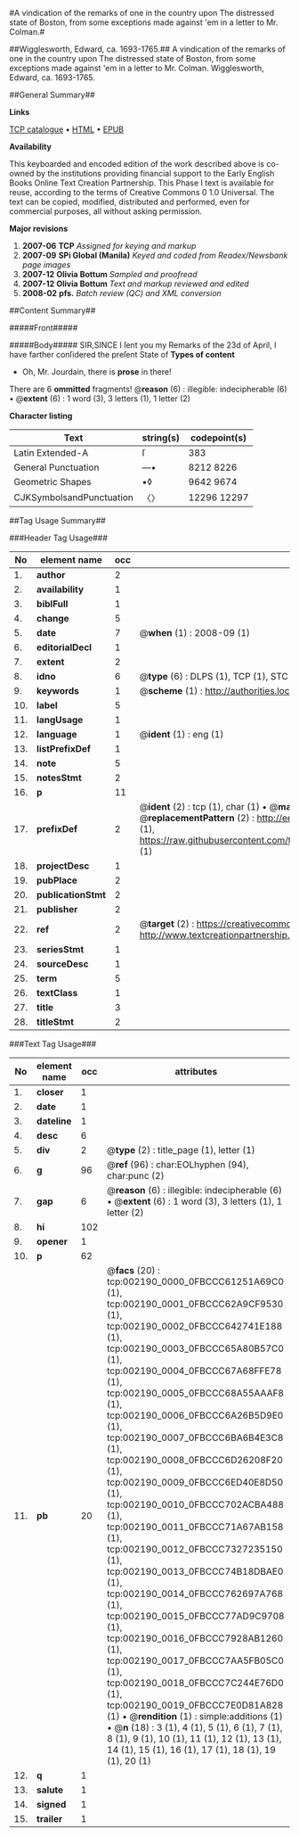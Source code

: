 #A vindication of the remarks of one in the country upon The distressed state of Boston, from some exceptions made against 'em in a letter to Mr. Colman.#

##Wigglesworth, Edward, ca. 1693-1765.##
A vindication of the remarks of one in the country upon The distressed state of Boston, from some exceptions made against 'em in a letter to Mr. Colman.
Wigglesworth, Edward, ca. 1693-1765.

##General Summary##

**Links**

[TCP catalogue](http://www.ota.ox.ac.uk/tcp/)  • 
[HTML](http://tei.it.ox.ac.uk/tcp/Texts-HTML/free/N01/N01849.html)  • 
[EPUB](http://tei.it.ox.ac.uk/tcp/Texts-EPUB/free/N01/N01849.epub)

**Availability**

This keyboarded and encoded edition of the
	       work described above is co-owned by the institutions
	       providing financial support to the Early English Books
	       Online Text Creation Partnership. This Phase I text is
	       available for reuse, according to the terms of Creative
	       Commons 0 1.0 Universal. The text can be copied,
	       modified, distributed and performed, even for
	       commercial purposes, all without asking permission.

**Major revisions**

1. __2007-06__ __TCP__ *Assigned for keying and markup*
1. __2007-09__ __SPi Global (Manila)__ *Keyed and coded from Readex/Newsbank page images*
1. __2007-12__ __Olivia Bottum__ *Sampled and proofread*
1. __2007-12__ __Olivia Bottum__ *Text and markup reviewed and edited*
1. __2008-02__ __pfs.__ *Batch review (QC) and XML conversion*

##Content Summary##

#####Front#####

#####Body#####
SIR,SINCE I ſent you my Remarks of the 23d of April, I have farther conſidered the preſent State of 
**Types of content**

  * Oh, Mr. Jourdain, there is **prose** in there!

There are 6 **ommitted** fragments! 
 @__reason__ (6) : illegible: indecipherable (6)  •  @__extent__ (6) : 1 word (3), 3 letters (1), 1 letter (2)

**Character listing**


|Text|string(s)|codepoint(s)|
|---|---|---|
|Latin Extended-A|ſ|383|
|General Punctuation|—•|8212 8226|
|Geometric Shapes|▪◊|9642 9674|
|CJKSymbolsandPunctuation|〈〉|12296 12297|

##Tag Usage Summary##

###Header Tag Usage###

|No|element name|occ|attributes|
|---|---|---|---|
|1.|__author__|2||
|2.|__availability__|1||
|3.|__biblFull__|1||
|4.|__change__|5||
|5.|__date__|7| @__when__ (1) : 2008-09 (1)|
|6.|__editorialDecl__|1||
|7.|__extent__|2||
|8.|__idno__|6| @__type__ (6) : DLPS (1), TCP (1), STC (1), NOTIS (1), IMAGE-SET (1), EVANS-CITATION (1)|
|9.|__keywords__|1| @__scheme__ (1) : http://authorities.loc.gov/ (1)|
|10.|__label__|5||
|11.|__langUsage__|1||
|12.|__language__|1| @__ident__ (1) : eng (1)|
|13.|__listPrefixDef__|1||
|14.|__note__|5||
|15.|__notesStmt__|2||
|16.|__p__|11||
|17.|__prefixDef__|2| @__ident__ (2) : tcp (1), char (1)  •  @__matchPattern__ (2) : ([0-9\-]+):([0-9IVX]+) (1), (.+) (1)  •  @__replacementPattern__ (2) : http://eebo.chadwyck.com/downloadtiff?vid=$1&page=$2 (1), https://raw.githubusercontent.com/textcreationpartnership/Texts/master/tcpchars.xml#$1 (1)|
|18.|__projectDesc__|1||
|19.|__pubPlace__|2||
|20.|__publicationStmt__|2||
|21.|__publisher__|2||
|22.|__ref__|2| @__target__ (2) : https://creativecommons.org/publicdomain/zero/1.0/ (1), http://www.textcreationpartnership.org/docs/. (1)|
|23.|__seriesStmt__|1||
|24.|__sourceDesc__|1||
|25.|__term__|5||
|26.|__textClass__|1||
|27.|__title__|3||
|28.|__titleStmt__|2||


###Text Tag Usage###

|No|element name|occ|attributes|
|---|---|---|---|
|1.|__closer__|1||
|2.|__date__|1||
|3.|__dateline__|1||
|4.|__desc__|6||
|5.|__div__|2| @__type__ (2) : title_page (1), letter (1)|
|6.|__g__|96| @__ref__ (96) : char:EOLhyphen (94), char:punc (2)|
|7.|__gap__|6| @__reason__ (6) : illegible: indecipherable (6)  •  @__extent__ (6) : 1 word (3), 3 letters (1), 1 letter (2)|
|8.|__hi__|102||
|9.|__opener__|1||
|10.|__p__|62||
|11.|__pb__|20| @__facs__ (20) : tcp:002190_0000_0FBCCC61251A69C0 (1), tcp:002190_0001_0FBCCC62A9CF9530 (1), tcp:002190_0002_0FBCCC642741E188 (1), tcp:002190_0003_0FBCCC65A80B57C0 (1), tcp:002190_0004_0FBCCC67A68FFE78 (1), tcp:002190_0005_0FBCCC68A55AAAF8 (1), tcp:002190_0006_0FBCCC6A26B5D9E0 (1), tcp:002190_0007_0FBCCC6BA6B4E3C8 (1), tcp:002190_0008_0FBCCC6D26208F20 (1), tcp:002190_0009_0FBCCC6ED40E8D50 (1), tcp:002190_0010_0FBCCC702ACBA488 (1), tcp:002190_0011_0FBCCC71A67AB158 (1), tcp:002190_0012_0FBCCC7327235150 (1), tcp:002190_0013_0FBCCC74B18DBAE0 (1), tcp:002190_0014_0FBCCC762697A768 (1), tcp:002190_0015_0FBCCC77AD9C9708 (1), tcp:002190_0016_0FBCCC7928AB1260 (1), tcp:002190_0017_0FBCCC7AA5FB05C0 (1), tcp:002190_0018_0FBCCC7C244E76D0 (1), tcp:002190_0019_0FBCCC7E0D81A828 (1)  •  @__rendition__ (1) : simple:additions (1)  •  @__n__ (18) : 3 (1), 4 (1), 5 (1), 6 (1), 7 (1), 8 (1), 9 (1), 10 (1), 11 (1), 12 (1), 13 (1), 14 (1), 15 (1), 16 (1), 17 (1), 18 (1), 19 (1), 20 (1)|
|12.|__q__|1||
|13.|__salute__|1||
|14.|__signed__|1||
|15.|__trailer__|1||
